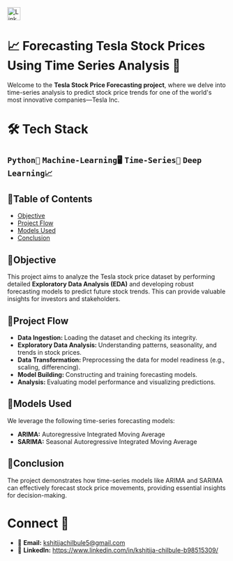 <a href="https://www.linkedin.com/in/kshitija-chilbule-b98515309/" target="_blank">
  <img src="https://img.shields.io/badge/LinkedIn-Connect-blue?style=flat&logo=linkedin" alt="LinkedIn Badge" style="height: 30px; width: auto;">
</a>

# 📈 Forecasting Tesla Stock Prices Using Time Series Analysis 🚗
Welcome to the <b>Tesla Stock Price Forecasting project</b>, where we delve into time-series analysis to predict stock price trends for one of the world's most innovative companies—Tesla Inc.

# 🛠️ Tech Stack
## `Python🐍` `Machine-Learning🖥️` `Time-Series🎢` `Deep Learning📈`

## 📜Table of Contents 
- [Objective](#objective)
- [Project Flow](#project-flow)
- [Models Used](#models-used)
- [Conclusion](#conclusion)

## 🎯Objective
This project aims to analyze the Tesla stock price dataset by performing detailed <b>Exploratory Data Analysis (EDA)</b> and developing robust forecasting models to predict future stock trends. This can provide valuable insights for investors and stakeholders.

## 🌟Project Flow
- <b>Data Ingestion: </b> Loading the dataset and checking its integrity.
- <b>Exploratory Data Analysis: </b> Understanding patterns, seasonality, and trends in stock prices.
- <b>Data Transformation: </b> Preprocessing the data for model readiness (e.g., scaling, differencing).
- <b>Model Building: </b> Constructing and training forecasting models.
- <b>Analysis: </b> Evaluating model performance and visualizing predictions.

## 🔢Models Used
We leverage the following time-series forecasting models:

- <b>ARIMA:</b>  Autoregressive Integrated Moving Average
- <b>SARIMA:</b> Seasonal Autoregressive Integrated Moving Average

## 📌Conclusion
The project demonstrates how time-series models like ARIMA and SARIMA can effectively forecast stock price movements, providing essential insights for decision-making.

# Connect 🤝
- 📩 <b>Email:</b> kshitijachilbule5@gmail.com
- 📶 <b>LinkedIn:</b> https://www.linkedin.com/in/kshitija-chilbule-b98515309/

